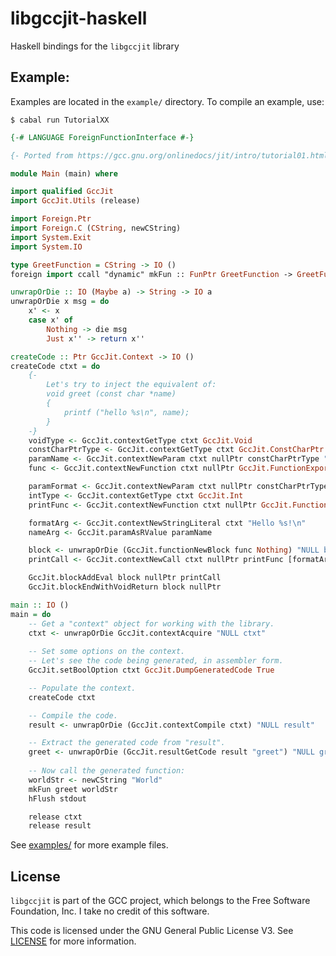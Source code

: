 # libgccjit-haskell
Haskell bindings for the `libgccjit` library

## Example:

Examples are located in the `example/` directory. To compile an example, use:

```console
$ cabal run TutorialXX
```

```haskell
{-# LANGUAGE ForeignFunctionInterface #-}

{- Ported from https://gcc.gnu.org/onlinedocs/jit/intro/tutorial01.html -}

module Main (main) where

import qualified GccJit
import GccJit.Utils (release)

import Foreign.Ptr
import Foreign.C (CString, newCString)
import System.Exit
import System.IO

type GreetFunction = CString -> IO ()
foreign import ccall "dynamic" mkFun :: FunPtr GreetFunction -> GreetFunction

unwrapOrDie :: IO (Maybe a) -> String -> IO a
unwrapOrDie x msg = do
    x' <- x
    case x' of
        Nothing -> die msg
        Just x'' -> return x''

createCode :: Ptr GccJit.Context -> IO ()
createCode ctxt = do
    {-
        Let's try to inject the equivalent of:
        void greet (const char *name)
        {
            printf ("hello %s\n", name);
        }
    -}
    voidType <- GccJit.contextGetType ctxt GccJit.Void
    constCharPtrType <- GccJit.contextGetType ctxt GccJit.ConstCharPtr
    paramName <- GccJit.contextNewParam ctxt nullPtr constCharPtrType "format"
    func <- GccJit.contextNewFunction ctxt nullPtr GccJit.FunctionExported voidType "greet" [paramName] False

    paramFormat <- GccJit.contextNewParam ctxt nullPtr constCharPtrType "format"
    intType <- GccJit.contextGetType ctxt GccJit.Int
    printFunc <- GccJit.contextNewFunction ctxt nullPtr GccJit.FunctionImported intType "printf" [paramFormat] True

    formatArg <- GccJit.contextNewStringLiteral ctxt "Hello %s!\n"
    nameArg <- GccJit.paramAsRValue paramName

    block <- unwrapOrDie (GccJit.functionNewBlock func Nothing) "NULL block"
    printCall <- GccJit.contextNewCall ctxt nullPtr printFunc [formatArg, nameArg]

    GccJit.blockAddEval block nullPtr printCall
    GccJit.blockEndWithVoidReturn block nullPtr

main :: IO ()
main = do
    -- Get a "context" object for working with the library.
    ctxt <- unwrapOrDie GccJit.contextAcquire "NULL ctxt"
    
    -- Set some options on the context.
    -- Let's see the code being generated, in assembler form.
    GccJit.setBoolOption ctxt GccJit.DumpGeneratedCode True

    -- Populate the context.
    createCode ctxt

    -- Compile the code.
    result <- unwrapOrDie (GccJit.contextCompile ctxt) "NULL result"

    -- Extract the generated code from "result".
    greet <- unwrapOrDie (GccJit.resultGetCode result "greet") "NULL greet"
    
    -- Now call the generated function:
    worldStr <- newCString "World"
    mkFun greet worldStr
    hFlush stdout

    release ctxt
    release result
```

See [examples/](./examples) for more example files.

## License

`libgccjit` is part of the GCC project, which belongs to the Free Software Foundation, Inc. I take no credit of this software.

This code is licensed under the GNU General Public License V3. See [LICENSE](./LICENSE) for more information.

